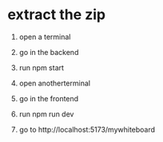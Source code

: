 # extract the zip

1. open a terminal
2. go in the backend
3. run npm start

4. open anotherterminal
5. go in the frontend
6. run  npm run dev

7. go to http://localhost:5173/mywhiteboard


